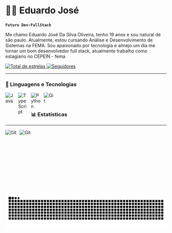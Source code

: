
# 🧑‍💻 Eduardo José

**`Futuro Dev-FullStack`**

Me chamo Eduardo José Da Silva Oliveira, tenho 19 anos e sou natural de são paulo. Atualmente, estou cursando Análise e Desenvolvimento de Sistemas na FEMA. Sou apaixonado por tecnologia e almejo um dia me tornar um bom desenvolvedor full stack, atualmente trabalho como estagiario no CEPEIN - fema

<p align="left">
    <a href="https://github.com/kaiser0102?tab=repositories&sort=stargazers">
        <img 
            alt="Total de estrelas" 
            title="Total de estrelas GitHub" 
            src="https://custom-icon-badges.demolab.com/github/stars/kaiser0102?color=55960c&style=for-the-badge&labelColor=488207&logo=star&label=estrelas"
        />
    </a>
    <a href="https://github.com/kaiser0102?tab=followers">
        <img 
            alt="Seguidores" 
            title="Me siga no GitHub" 
            src="https://custom-icon-badges.demolab.com/github/followers/kaiser0102?color=236ad3&labelColor=1155ba&style=for-the-badge&logo=github&label=Seguidores&logoColor=white"
        />
    </a>
</p>

---

### 🤖 Linguagens e Tecnologias

<img 
    align="left" 
    alt="Java" 
    title="Java"
    width="30px" 
    style="padding-right: 10px;" 
    src="https://cdn.jsdelivr.net/gh/devicons/devicon@latest/icons/java/java-original.svg" 
/>
<img 
    align="left" 
    alt="TypeScript"
    title="TypeScript" 
    width="30px" 
    style="padding-right: 10px;" 
    src="https://cdn.jsdelivr.net/gh/devicons/devicon@latest/icons/cplusplus/cplusplus-original.svg" 
/>
<img 
    align="left" 
    alt="Python" 
    title="Python"
    width="30px" 
    style="padding-right: 10px;" 
    src="https://cdn.jsdelivr.net/gh/devicons/devicon@latest/icons/python/python-original.svg" 
/>

<img 
    align="left" 
    alt="Git" 
    title="Git"
    width="30px" 
    style="padding-right: 10px;" 
    src="https://cdn.jsdelivr.net/gh/devicons/devicon@latest/icons/git/git-original.svg" 
/>

<br/>
<br/>

### 📊 Estatísticas
---
<img 
    align="left" 
    alt="Git" 
    title="Git"
    height="200px" 
    style="padding-right: 10px;" 
    src="https://github-readme-stats.vercel.app/api?username=kaiser0102&show_icons=true&theme=tokyonight&include_all_commits-true&locale=pt-br" 
/>
<img 
    align="left" 
    alt="Git" 
    title="Git"
    height="200px" 
    style="padding-right: 10px;" 
    src="https://github-readme-stats.vercel.app/api/top-langs/?username=kaiser0102&theme=tokyonight&layout=compact&custom_tittle=Tecnologias&include_all_commits-true" 
/>
<p align="center">
  <img src="https://raw.githubusercontent.com/Raoni-Silla/Raoni-Silla/output/snake.svg" alt="Snake animation"/>

